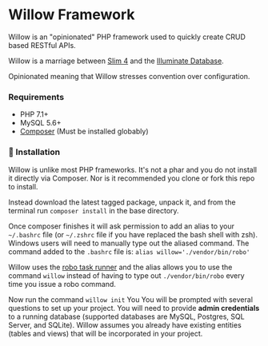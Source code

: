 # Willow Framework
Willow is an "opinionated" PHP framework used to quickly create CRUD based RESTful APIs.

Willow is a marriage between [Slim 4](http://slimframework.com) and the [Illuminate Database](https://github.com/illuminate/database).

Opinionated meaning that Willow stresses convention over configuration.

### Requirements
* PHP 7.1+
* MySQL 5.6+
* [Composer](https://getcomposer.org) (Must be installed globably)

### 💾 Installation
Willow is unlike most PHP frameworks. 
It's not a phar and you do not install it directly via Composer.
Nor is it recommended you clone or fork this repo to install.

Instead download the latest tagged package, unpack it, and from the terminal run `composer install` in the base directory.

Once composer finishes it will ask permission to add an alias to your `~/.bashrc` file
(or `~/.zshrc` file if you have replaced the bash shell with zsh). Windows users will need to manually type out the aliased command.
The command added to the `.bashrc` file is: `alias willow='./vendor/bin/robo'`

Willow uses the [robo task runner](http://robo.li/) and the alias allows you to use the
command `willow` instead of having to type out `./vendor/bin/robo` every time you issue a robo command.

Now run the command `willow init`
You You will be prompted with several questions to set up your project. 
You will need to provide **admin credentials** to a running database (supported databases are MySQL, Postgres, SQL Server, and SQLite).
Willow assumes you already have existing entities (tables and views) that will be incorporated in your project.

    